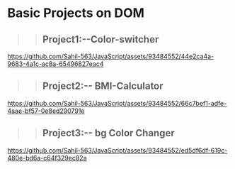 # Basic Projects on DOM
>> ## Project1:--Color-switcher
>> 

https://github.com/Sahil-563/JavaScript/assets/93484552/44e2ca4a-9683-4a1c-ac8a-65496827eac4

>> ## Project2:-- BMI-Calculator
>> 

https://github.com/Sahil-563/JavaScript/assets/93484552/66c7bef1-adfe-4aae-bf57-0e8ed290791e

>> ## Project3:-- bg Color Changer
>>
>> 

https://github.com/Sahil-563/JavaScript/assets/93484552/ed5df6df-619c-480e-bd6a-c64f329ec82a









